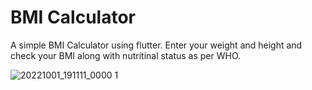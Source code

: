 # BMI Calculator

A simple BMI Calculator using flutter. Enter your weight and height and check your BMI along with nutritinal status as per WHO.

![20221001_191111_0000 1](https://user-images.githubusercontent.com/101456852/193413682-c2e43f0a-4674-45c7-b92c-15feb4096a78.jpg)

 

